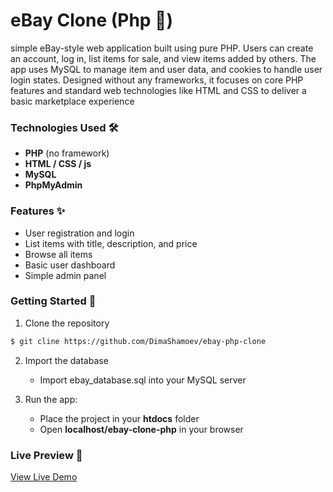 # eBay Clone (Php 🐘)
simple eBay-style web application built using pure PHP. Users can create an account, log in, list items for sale, and view items added by others. The app uses MySQL to manage item and user data, and cookies to handle user login states. Designed without any frameworks, it focuses on core PHP features and standard web technologies like HTML and CSS to deliver a basic marketplace experience

### Technologies Used 🛠
* **PHP** (no framework)
* **HTML / CSS / js**
* **MySQL**
* **PhpMyAdmin**

### Features ✨️
* User registration and login
* List items with title, description, and price
* Browse all items
* Basic user dashboard
* Simple admin panel

### Getting Started 🚀
1. Clone the repository
```bash
$ git cline https://github.com/DimaShamoev/ebay-php-clone
```

2. Import the database 
    * Import ebay_database.sql into your MySQL server

3. Run the app:
    * Place the project in your **htdocs** folder
    * Open **localhost/ebay-clone-php** in your browser

### Live Preview 🎥
[View Live Demo](http://ebya-project.free.nf/index.php)
